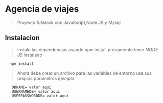# Agencia de viajes
> Proyecto fullstack con JavaScript,Node JS y Mysql
## Instalacion
> Instale las dependencias usando npm install previamente tener *NODE JS* instalado
```JavaScript 
  npm install
  ```
> Ahora debe crear un archivo para las variables de entorno use sus propios parametros 
    _Ejemplo_
  ```
     DBNAME= valor aqui
     USERNAMEDB= valor aqui
     USERPASSWORDDB= valor aqui
    
  
  
      

